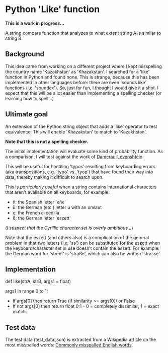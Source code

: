# Python 'Like' function

**This is a work in progress...**

A string compare function that analyzes to what extent string A is similar to string B.

## Background

This idea came from working on a different project where I kept misspelling the country name 'Kazakhstan' as 'Khazakstan'.  I searched for a 'like' function in Python and found none.  This is strange, because this has been implemented in other languages before: there are even 'sounds like' functions (i.e. 'soundex').  So, just for fun, I thought I would give it a shot.  I expect that this will be a lot easier than implementing a spelling checker (or learning how to spell...)

## Ultimate goal

An extension of the Python string object that adds a 'like' operator to test equivalence.  This will enable 'Khazakstan' to match to 'Kazakhstan'.

**Note that this is not a spelling checker.**

The initial implementation will evaluate some kind of probability function.  As a comparison, I will test against the work of [Damerau-Levenshtein](https://en.wikipedia.org/wiki/Damerau%E2%80%93Levenshtein_distance).

This will be useful for handling 'typos' resulting from keyboarding errors (aka transpositions, e.g. 'typo' vs. 'tyop') that have found their way into data, thereby making it difficult to search upon.

This is *particularly useful* when a string contains international characters that aren't available on all keyboards, for example:

* ñ: the Spanish letter 'eñe'
* ü: the German (etc.) letter u with an umlaut
* ç: the French c-cedilla
* ß: the German letter 'eszett'

(*I suspect that the Cyrillic character set is overly ambitious...*)

Note that the eszett (and others also) is a complication of the general problem in that two letters (i.e. 'ss') can be substituted for the eszett when the keyboard/character set in use doesn’t contain the eszett.  For example: the German word for 'street' is 'straße', which can also be written 'strasse'.

## Implementation

def like(strA, strB, args1 = float)

args1 in range 0 to 1:

* If args[0] then return True (if similarity >= args[0]) or False
* If not args[0] then return float 0:1 - 0 = completely dissimilar; 1 = exact match.

## Test data

The test data (test_data.json) is extracted from a Wikipedia article on the most misspelled words: [Commonly misspelled English words](https://en.wikipedia.org/wiki/Commonly_misspelled_English_words).
